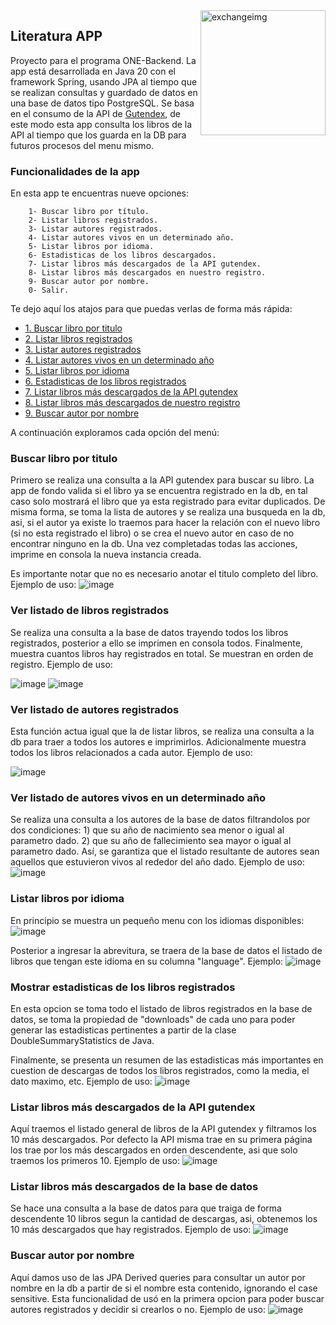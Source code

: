 <img  alt="exchangeimg" width="200px" height="200px" align="right" src="https://cdn-icons-png.flaticon.com/512/2178/2178189.png" >

## Literatura APP

Proyecto para el programa ONE-Backend. La app está desarrollada en Java 20 con el framework Spring, usando JPA al tiempo que se realizan consultas y guardado de datos en una base de datos tipo PostgreSQL. Se basa en el consumo de la API de [Gutendex](https://gutendex.com/), de este modo esta app consulta los libros de la API al tiempo que los guarda en la DB para futuros procesos del menu mismo.

### Funcionalidades de la app

En esta app te encuentras nueve opciones:

        1- Buscar libro por título.
        2- Listar libros registrados.
        3- Listar autores registrados.
        4- Listar autores vivos en un determinado año.
        5- Listar libros por idioma.
        6- Estadisticas de los libros descargados.
        7- Listar libros más descargados de la API gutendex.
        8- Listar libros más descargados en nuestro registro.
        9- Buscar autor por nombre.
        0- Salir.
    
Te dejo aquí los atajos para que puedas verlas de forma más rápida:

- [1. Buscar libro por titulo](#buscar-libro-por-titulo)
- [2. Listar libros registrados](#ver-listado-de-libros-registrados)
- [3. Listar autores registrados](#ver-listado-de-autores-registrados)
- [4. Listar autores vivos en un determinado año](#ver-listado-de-autores-vivos-en-un-determinado-año)
- [5. Listar libros por idioma](#listar-libros-por-idioma)
- [6. Estadisticas de los libros registrados](#mostrar-estadisticas-de-los-libros-registrados)
- [7. Listar libros más descargados de la API gutendex](#listar-libros-más-descargados-de-la-API-gutendex)
- [8. Listar libros más descargados de nuestro registro](#listar-libros-más-descargados-de-la-base-de-datos)
- [9. Buscar autor por nombre](#buscar-autor-por-nombre)

    
A continuación exploramos cada opción del menú:

### Buscar libro por titulo

Primero se realiza una consulta a la API gutendex para buscar su libro. La app de fondo valida si el libro ya se encuentra registrado en la db, en tal caso solo mostrará el libro que ya esta registrado para evitar duplicados. 
De misma forma, se toma la lista de autores y se realiza una busqueda en la db, asi, si el autor ya existe lo traemos para hacer la relación con el nuevo libro (si no esta registrado el libro) o se crea el nuevo autor en caso de no encontrar ninguno en la db.
Una vez completadas todas las acciones, imprime en consola la nueva instancia creada.

Es importante notar que no es necesario anotar el titulo completo del libro.
Ejemplo de uso:
![image](https://github.com/PatoProgramador/Literatura-consola-app/assets/72218702/e83ed942-0646-479e-9e8c-969273099a84)

### Ver listado de libros registrados

Se realiza una consulta a la base de datos trayendo todos los libros registrados, posterior a ello se imprimen en consola todos. Finalmente, muestra cuantos libros hay registrados en total.
Se muestran en orden de registro.
Ejemplo de uso:

![image](https://github.com/PatoProgramador/Literatura-consola-app/assets/72218702/24b4b578-af1e-496c-aa75-c4c17d7328f6)
![image](https://github.com/PatoProgramador/Literatura-consola-app/assets/72218702/f6f4d6ae-8fc5-4894-8a8e-4721f4597cf7)

### Ver listado de autores registrados

Esta función actua igual que la de listar libros, se realiza una consulta a la db para traer a todos los autores e imprimirlos.
Adicionalmente muestra todos los libros relacionados a cada autor.
Ejemplo de uso:

![image](https://github.com/PatoProgramador/Literatura-consola-app/assets/72218702/e8ac09e7-6f26-4eb3-940e-5281bd919225)

### Ver listado de autores vivos en un determinado año

Se realiza una consulta a los autores de la base de datos filtrandolos por dos condiciones: 1) que su año de nacimiento sea menor o igual al parametro dado. 2) que su año de fallecimiento sea mayor o igual al parametro dado.
Así, se garantiza que el listado resultante de autores sean aquellos que estuvieron vivos al rededor del año dado.
Ejemplo de uso:
![image](https://github.com/PatoProgramador/Literatura-consola-app/assets/72218702/05ed6eba-e44d-4389-961f-91a9561c0870)

### Listar libros por idioma

En principio se muestra un pequeño menu con los idiomas disponibles:
![image](https://github.com/PatoProgramador/Literatura-consola-app/assets/72218702/1e5ae9e8-a79c-4acd-a72a-b0007febff74)

Posterior a ingresar la abrevitura, se traera de la base de datos el listado de libros que tengan este idioma en su columna "language". Ejemplo:
![image](https://github.com/PatoProgramador/Literatura-consola-app/assets/72218702/dc95fc88-626f-4fea-99eb-a915682957ce)

### Mostrar estadisticas de los libros registrados

En esta opcion se toma todo el listado de libros registrados en la base de datos, se toma la propiedad de "downloads" de cada uno para poder generar las estadisticas pertinentes a partir de la clase DoubleSummaryStatistics de Java.

Finalmente, se presenta un resumen de las estadisticas más importantes en cuestion de descargas de todos los libros registrados, como la media, el dato maximo, etc.
Ejemplo de uso:
![image](https://github.com/PatoProgramador/Literatura-consola-app/assets/72218702/7055a276-8d16-4e61-a000-afd7b1e10f48)


### Listar libros más descargados de la API gutendex

Aquí traemos el listado general de libros de la API gutendex y filtramos los 10 más descargados. Por defecto la API misma trae en su primera página los trae por los más descargados en orden descendente, asi que solo traemos los primeros 10.
Ejemplo de uso:
![image](https://github.com/PatoProgramador/Literatura-consola-app/assets/72218702/915bb816-393e-4ea3-b78c-1510271e52bf)

### Listar libros más descargados de la base de datos

Se hace una consulta a la base de datos para que traiga de forma descendente 10 libros segun la cantidad de descargas, asi, obtenemos los 10 más descargados que hay registrados.
Ejemplo de uso:
![image](https://github.com/PatoProgramador/Literatura-consola-app/assets/72218702/2f8f5394-1442-467f-8507-1633e1bdfdc7)

### Buscar autor por nombre

Aquí damos uso de las JPA Derived queries para consultar un autor por nombre en la db a partir de si el nombre esta contenido, ignorando el case sensitive.
Esta funcionalidad de usó en la primera opcion para poder buscar autores registrados y decidir si crearlos o no.
Ejemplo de uso:
![image](https://github.com/PatoProgramador/Literatura-consola-app/assets/72218702/43abfec0-6884-4f7b-a1ac-d45a5c2fe431)
